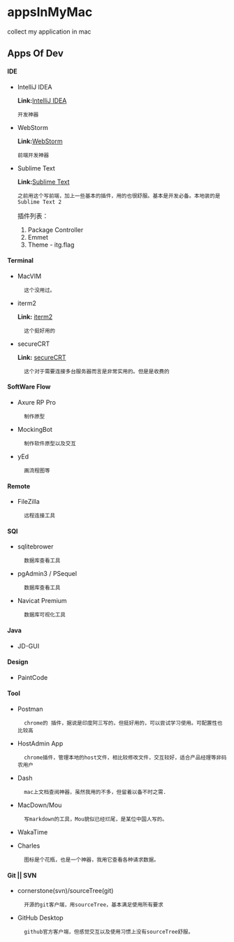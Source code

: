 # appsInMyMac
collect my application in mac

## Apps Of Dev

#### IDE
* IntelliJ IDEA

	**Link:**[IntelliJ IDEA](https://www.jetbrains.com/idea/ "官方网站")
	
	````
	开发神器
	````


* WebStorm

	**Link:**[WebStorm](https://www.jetbrains.com/webstorm/ "官方网站")
	
	````
	前端开发神器
	````

* Sublime Text

	**Link:**[Sublime Text](http://www.sublimetext.com/ "官方网站")
	
	````
	之前用这个写前端，加上一些基本的插件，用的也很舒服。基本是开发必备。本地装的是Sublime Text 2
	````
	
	插件列表：
	1. Package Controller
	2. Emmet
	3. Theme - itg.flag


#### Terminal
* MacVIM

		这个没用过。

* iterm2

	**Link:** [iterm2](http://www.iterm2.com/ "官方网站")

		这个挺好用的

* secureCRT

	**Link:** [secureCRT](https://www.vandyke.com/products/securecrt/ "官方网站")

		这个对于需要连接多台服务器而言是非常实用的。但是是收费的


#### SoftWare Flow
* Axure RP Pro

		制作原型

* MockingBot

		制作软件原型以及交互

* yEd

		画流程图等


#### Remote
* FileZilla
		
		远程连接工具

#### SQl
* sqlitebrower

		数据库查看工具

* pgAdmin3 / PSequel

		数据库查看工具
		
* Navicat Premium
		
		数据库可视化工具

#### Java
* JD-GUI  

#### Design
* PaintCode

#### Tool
* Postman

		chrome的 插件，据说是印度阿三写的，但挺好用的，可以尝试学习使用。可配置性也比较高

* HostAdmin App

		chrome插件，管理本地的host文件，相比较修改文件，交互较好，适合产品经理等非码农用户

* Dash

		mac上文档查阅神器，虽然我用的不多，但留着以备不时之需.

* MacDown/Mou

		写markdown的工具，Mou貌似已经烂尾，是某位中国人写的。

* WakaTime
* Charles

		图标是个花瓶，也是一个神器，我用它查看各种请求数据。


#### Git || SVN
* cornerstone(svn)/sourceTree(git)

		开源的git客户端，用sourceTree，基本满足使用所有要求

* GitHub Desktop

		github官方客户端，但感觉交互以及使用习惯上没有sourceTree舒服。


